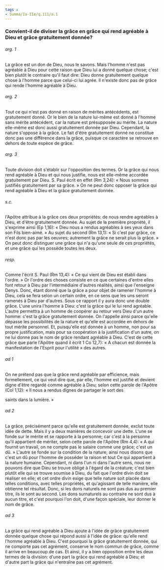 ```yaml
---
tags : 
- Summa/Ia-IIæ/q.111/a.1
---
```


### Convient-il de diviser la grâce en grâce qui rend agréable à Dieu et grâce gratuitement donnée?

###### arg. 1
La grâce est un don de Dieu, nous le savons. Mais l'homme n'est pas agréable à Dieu pour cette raison que Dieu lui a donné quelque chose; c'est bien plutôt le contraire qu'il faut dire: Dieu donne gratuitement quelque chose à l'homme parce que celui-ci lui agrée. Il n'existe donc pas de grâce qui rende l'homme agréable à Dieu. 

###### arg. 2
Tout ce qui n'est pas donné en raison de mérites antécédents, est gratuitement donné. Or le bien de la nature lui-même est donné à l'homme sans mérite antécédent, car la nature est présupposée au mérite. La nature elle-même est donc aussi gratuitement donnée par Dieu. Cependant, la nature s'oppose à la grâce. Le fait d'être gratuitement donné ne constitue donc pas une différence dans la grâce, puisque ce caractère se retrouve en dehors de toute espèce de grâce. 

###### arg. 3
Toute division doit s'établir sur l'opposition des termes. Or la grâce qui nous rend agréable à Dieu et qui nous justifie, nous est elle-même accordée gratuitement par Dieu. S. Paul écrit en effet (Rm 3,24): « Nous sommes justifiés gratuitement par sa grâce. » On ne peut donc opposer la grâce qui rend agréable à Dieu et la grâce gratuitement donnée. 

###### s.c.
l'Apôtre attribue à la grâce ces deux propriétés: de nous rendre agréables à Dieu, et d'être gratuitement donnée. Au sujet de la première propriété, il s'exprime ainsi (Ep 1,16): « Dieu nous a rendus agréables à ses yeux dans son Fils bien-aimé. » Au sujet du second (Rm 13,1): « Si c'est par grâce, ce n'est donc pas par les oeuvres; autrement la grâce ne serait plus la grâce. » On peut donc distinguer une grâce qui n'a qu'une seule de ces propriétés, et une grâce qui les possède toutes les deux. 

###### resp.
Comme l'écrit S. Paul (Rm 13,4): « Ce qui vient de Dieu est établi dans l'ordre. » Or l'ordre des choses consiste en ce que certaines d'entre elles font retour à Dieu par l'intermédiaire d'autres réalités, ainsi que l'enseigne Denys. Donc, étant donné que la grâce a pour objet de ramener l'homme à Dieu, cela se fera selon un certain ordre, en ce sens que les uns seront ramenés à Dieu par d'autres. Sous ce rapport il y aura donc une double grâce. L'une unira l'homme à Dieu: c'est la grâce qui le lui rend agréable. L'autre permettra à un homme de coopérer au retour vers Dieu d'un autre homme: c'est la grâce gratuitement donnée. On l'appelle ainsi parce qu'elle dépasse les possibilités de la nature et qu'elle est accordée en dehors de tout mérite personnel. Et, puisqu'elle est donnée à un homme, non pour sa propre justification, mais pour sa coopération à la justification d'un autre, on ne lui donne pas le nom de grâce rendant agréable à Dieu. C'est de cette grâce que parle l'Apôtre quand il écrit 1 Co 12,7): « A chacun est donnée la manifestation de l'Esprit pour l'utilité » des autres. 

###### ad 1
On ne prétend pas que la grâce rend agréable par efficience, mais formellement, ce qui veut dire que, par elle, l'homme est justifié et devient digne d'être regardé comme agréable à Dieu; selon cette parole de l'Apôtre (Col 1,12): « Il nous a rendus dignes de partager le sort des 

saints dans la lumière. » 

###### ad 2
La grâce, précisément parce qu'elle est gratuitement donnée, exclut toute idée de dette. Mais il y a deux manières de concevoir une dette. L'une se fonde sur le mérite et se rapporte à la personne; car c'est à la personne qu'il appartient de mériter, selon cette parole de l'Apôtre (Rm 4,4): « A qui fournit un travail, on ne compte pas le salaire comme une grâce; c'est un dû. » L'autre se fonde sur la condition de la nature; ainsi nous disons que c'est un dû pour l'homme de posséder la raison et tout Ce qui appartient à la nature humaine. Cependant, ni dans l'un ni dans l'autre sens, nous ne pouvons dire que Dieu se trouve obligé à l'égard de la créature; c'est bien plutôt elle qui se trouve soumise à Dieu, du fait que l'ordre divin doit se réaliser en elle; et cet ordre divin exige que telle nature soit placée dans telles conditions, avec telles propriétés, et qu'agissant de telle manière, elle obtienne tel résultat. Donc, si les dons naturels ne sont pas dus au premier titre, ils le sont au second. Les dons surnaturels au contraire ne sont dus à aucun titre, et c'est pourquoi l'on doit, d'une façon spéciale, leur donner le nom de grâce. 

###### ad 3
La grâce qui rend agréable à Dieu ajoute à l'idée de grâce gratuitement donnée quelque chose qui répond aussi à l'idée de grâce: qu'elle rend l'homme agréable à Dieu. C'est pourquoi la grâce gratuitement donnée, qui ne comporte pas cet agrément, conserve le nom commun de grâce, comme il arrive en beaucoup de cas. Et ainsi, il y a bien opposition entre les deux termes de la division: d'une part la grâce qui rend agréable à Dieu; et d'autre part la grâce qui n'entraîne pas cet agrément. 

